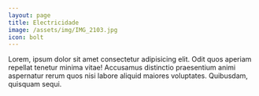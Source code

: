 ```yaml
---
layout: page
title: Electricidade
image: /assets/img/IMG_2103.jpg
icon: bolt
---
```


Lorem, ipsum dolor sit amet consectetur adipisicing elit. Odit quos aperiam repellat tenetur minima vitae! Accusamus distinctio praesentium animi aspernatur rerum quos nisi labore aliquid maiores voluptates. Quibusdam, quisquam sequi.